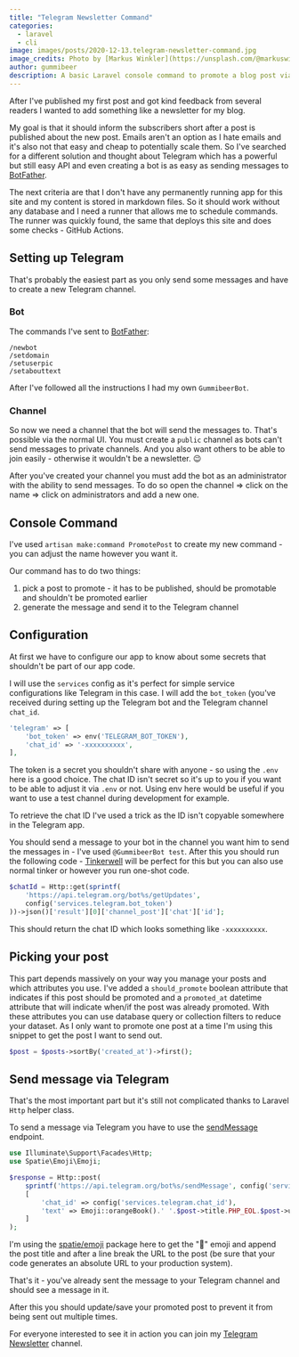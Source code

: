 ```yaml
---
title: "Telegram Newsletter Command"
categories:
  - laravel
  - cli
image: images/posts/2020-12-13.telegram-newsletter-command.jpg
image_credits: Photo by [Markus Winkler](https://unsplash.com/@markuswinkler) on [Unsplash](https://unsplash.com/photos/0n_6Y097b8g)
author: gummibeer
description: A basic Laravel console command to promote a blog post via Telegram.
---
```


After I've published my first post and got kind feedback from several readers I wanted to add something like a newsletter for my blog.

My goal is that it should inform the subscribers short after a post is published about the new post. Emails aren't an option as I hate emails and it's also not that easy and cheap to potentially scale them.
So I've searched for a different solution and thought about Telegram which has a powerful but still easy API and even creating a bot is as easy as sending messages to [BotFather](https://t.me/BotFather).

The next criteria are that I don't have any permanently running app for this site and my content is stored in markdown files. So it should work without any database and I need a runner that allows me to schedule commands.
The runner was quickly found, the same that deploys this site and does some checks - GitHub Actions.

## Setting up Telegram

That's probably the easiest part as you only send some messages and have to create a new Telegram channel.

### Bot

The commands I've sent to [BotFather](https://t.me/BotFather):

```
/newbot
/setdomain
/setuserpic
/setabouttext
```

After I've followed all the instructions I had my own `GummibeerBot`.

### Channel

So now we need a channel that the bot will send the messages to. That's possible via the normal UI.
You must create a `public` channel as bots can't send messages to private channels. And you also want others to be able to join easily - otherwise it wouldn't be a newsletter. 😉

After you've created your channel you must add the bot as an administrator with the ability to send messages.
To do so open the channel => click on the name => click on administrators and add a new one.

## Console Command

I've used `artisan make:command PromotePost` to create my new command - you can adjust the name however you want it.

Our command has to do two things:

1. pick a post to promote - it has to be published, should be promotable and shouldn't be promoted earlier
2. generate the message and send it to the Telegram channel

## Configuration

At first we have to configure our app to know about some secrets that shouldn't be part of our app code.

I will use the `services` config as it's perfect for simple service configurations like Telegram in this case.
I will add the `bot_token` (you've received during setting up the Telegram bot and the Telegram channel `chat_id`.

```php config/services.php
'telegram' => [
    'bot_token' => env('TELEGRAM_BOT_TOKEN'),
    'chat_id' => '-xxxxxxxxxx',
],
```

The token is a secret you shouldn't share with anyone - so using the `.env` here is a good choice.
The chat ID isn't secret so it's up to you if you want to be able to adjust it via `.env` or not. Using env here would be useful if you want to use a test channel during development for example.

To retrieve the chat ID I've used a trick as the ID isn't copyable somewhere in the Telegram app.

You should send a message to your bot in the channel you want him to send the messages in - I've used `@GummibeerBot test`.
After this you should run the following code - [Tinkerwell](https://tinkerwell.app/) will be perfect for this but you can also use normal tinker or however you run one-shot code.

```php
$chatId = Http::get(sprintf(
    'https://api.telegram.org/bot%s/getUpdates',
    config('services.telegram.bot_token')
))->json()['result'][0]['channel_post']['chat']['id'];
```

This should return the chat ID which looks something like `-xxxxxxxxxx`.

## Picking your post

This part depends massively on your way you manage your posts and which attributes you use.
I've added a `should_promote` boolean attribute that indicates if this post should be promoted and a `promoted_at` datetime attribute that will indicate when/if the post was already promoted.
With these attributes you can use database query or collection filters to reduce your dataset.
As I only want to promote one post at a time I'm using this snippet to get the post I want to send out.

```php
$post = $posts->sortBy('created_at')->first();
```

## Send message via Telegram

That's the most important part but it's still not complicated thanks to Laravel `Http` helper class.

To send a message via Telegram you have to use the [sendMessage](https://core.telegram.org/method/messages.sendMessage) endpoint.

```php app/Console/Commands/PromotePost.php
use Illuminate\Support\Facades\Http;
use Spatie\Emoji\Emoji;

$response = Http::post(
    sprintf('https://api.telegram.org/bot%s/sendMessage', config('services.telegram.bot_token')),
    [
        'chat_id' => config('services.telegram.chat_id'),
        'text' => Emoji::orangeBook().' '.$post->title.PHP_EOL.$post->url,
    ]
);
```

I'm using the [spatie/emoji](https://github.com/spatie/emoji) package here to get the "📙" emoji and append the post title and after a line break the URL to the post (be sure that your code generates an absolute URL to your production system).

That's it - you've already sent the message to your Telegram channel and should see a message in it.

After this you should update/save your promoted post to prevent it from being sent out multiple times.

For everyone interested to see it in action you can join my [Telegram Newsletter](https://t.me/GummibeerDev) channel.
